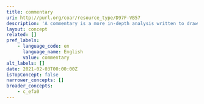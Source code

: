 ```yaml
---
title: commentary
uri: http://purl.org/coar/resource_type/D97F-VB57
description: 'A commentary is a more in-depth analysis written to draw attention to a work already published. Commentaries are somewhat like “reviews” in that the author presents his or her analysis of a work and why it  would be of interest to a specific audience. [Source: https://www.enago.com/academy/perspective-opinion-and-commentary-pieces]'
layout: concept
related: []
pref_labels:
    - language_code: en
      language_name: English
      value: commentary
alt_labels: []
date: 2021-02-03T00:00:00Z
isTopConcept: false
narrower_concepts: []
broader_concepts:
    - c_efa0
---
```


